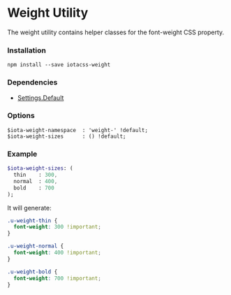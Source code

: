 # Weight Utility #

The weight utility contains helper classes for the font-weight CSS property.


### Installation ###

```
npm install --save iotacss-weight
```


### Dependencies ###

* [Settings.Default](https://github.com/iotacss/settings.default)


### Options ###

```
$iota-weight-namespace  : 'weight-' !default;
$iota-weight-sizes      : () !default;
```


### Example ###

```sass
$iota-weight-sizes: (
  thin    : 300,
  normal  : 400,
  bold    : 700
);
```

It will generate:

```css
.u-weight-thin {
  font-weight: 300 !important;
}

.u-weight-normal {
  font-weight: 400 !important;
}

.u-weight-bold {
  font-weight: 700 !important;
}
```
